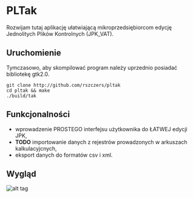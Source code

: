 # PLTak

Rozwijam tutaj aplikację ułatwiającą mikroprzedsiębiorcom edycję Jednolitych Plików Kontrolnych (JPK_VAT).
## Uruchomienie
Tymczasowo, aby skompilować program należy uprzednio posiadać bibliotekę gtk2.0.
```
git clone http://github.com/rszczers/pltak
cd pltak && make
./build/tak
```

## Funkcjonalności
* wprowadzenie PROSTEGO interfejsu użytkownika do ŁATWEJ edycji JPK,
* **TODO**  importowanie danych z rejestrów prowadzonych w arkuszach kalkulacyjcnych,
* eksport danych do formatów csv i xml.

## Wygląd
![alt tag](https://github.com/rszczers/pltak/blob/master/screen.png)
